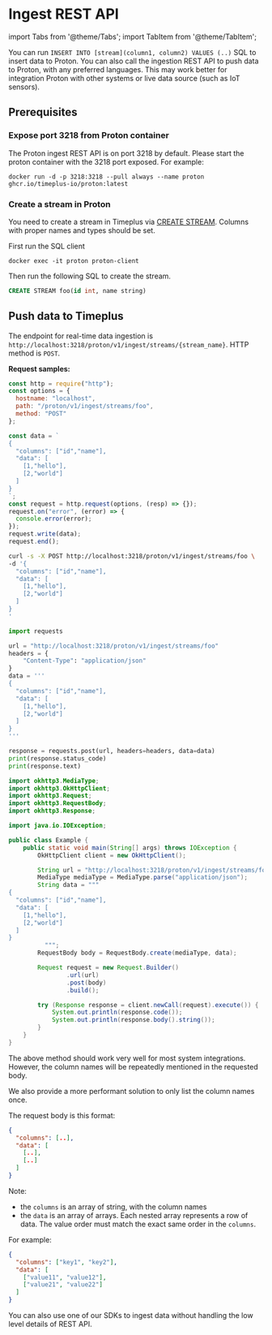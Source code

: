 # Ingest REST API

import Tabs from '@theme/Tabs';
import TabItem from '@theme/TabItem';

You can run `INSERT INTO [stream](column1, column2) VALUES (..)` SQL to insert data to Proton. You can also call the ingestion REST API to push data to Proton, with any preferred languages. This may work better for integration Proton with other systems or live data source (such as IoT sensors).

## Prerequisites

### Expose port 3218 from Proton container

The Proton ingest REST API is on port 3218 by default. Please start the proton container with the 3218 port exposed. For example:

```shell
docker run -d -p 3218:3218 --pull always --name proton ghcr.io/timeplus-io/proton:latest 
```



### Create a stream in Proton

You need to create a stream in Timeplus via [CREATE STREAM](proton-create-stream). Columns with proper names and types should be set.

First run the SQL client

```shell
docker exec -it proton proton-client
```

Then run the following SQL to create the stream.

```sql
CREATE STREAM foo(id int, name string)
```

## Push data to Timeplus

The endpoint for real-time data ingestion is `http://localhost:3218/proton/v1/ingest/streams/{stream_name}`. HTTP method is `POST`.

**Request samples:**
<Tabs defaultValue="curl">
<TabItem value="js" label="Node.js" default>

```js
const http = require("http");
const options = {
  hostname: "localhost",
  path: "/proton/v1/ingest/streams/foo",
  method: "POST"
};

const data = `
{
  "columns": ["id","name"],
  "data": [
    [1,"hello"],
    [2,"world"]
  ]
}
`;
const request = http.request(options, (resp) => {});
request.on("error", (error) => {
  console.error(error);
});
request.write(data);
request.end();
```

  </TabItem>
  <TabItem value="curl" label="curl">

```bash
curl -s -X POST http://localhost:3218/proton/v1/ingest/streams/foo \
-d '{
  "columns": ["id","name"],
  "data": [
    [1,"hello"],
    [2,"world"]
  ]
}
'
```

  </TabItem>
  <TabItem value="py" label="Python">

```python
import requests

url = "http://localhost:3218/proton/v1/ingest/streams/foo"
headers = {
    "Content-Type": "application/json"
}
data = '''
{
  "columns": ["id","name"],
  "data": [
    [1,"hello"],
    [2,"world"]
  ]
}
'''

response = requests.post(url, headers=headers, data=data)
print(response.status_code)
print(response.text)
```

  </TabItem>
  <TabItem value="java" label="Java">

```java
import okhttp3.MediaType;
import okhttp3.OkHttpClient;
import okhttp3.Request;
import okhttp3.RequestBody;
import okhttp3.Response;

import java.io.IOException;

public class Example {
    public static void main(String[] args) throws IOException {
        OkHttpClient client = new OkHttpClient();

        String url = "http://localhost:3218/proton/v1/ingest/streams/foo";
        MediaType mediaType = MediaType.parse("application/json");
        String data = """
{
  "columns": ["id","name"],
  "data": [
    [1,"hello"],
    [2,"world"]
  ]
}
          """;
        RequestBody body = RequestBody.create(mediaType, data);

        Request request = new Request.Builder()
                .url(url)
                .post(body)
                .build();

        try (Response response = client.newCall(request).execute()) {
            System.out.println(response.code());
            System.out.println(response.body().string());
        }
    }
}
```

  </TabItem>
</Tabs>
The above method should work very well for most system integrations. However, the column names will be repeatedly mentioned in the requested body.

We also provide a more performant solution to only list the column names once.

The request body is this format:

```json
{
  "columns": [..],
  "data": [
    [..],
    [..]
  ]
}
```

Note:

- the `columns` is an array of string, with the column names
- the `data` is an array of arrays. Each nested array represents a row of data. The value order must match the exact same order in the `columns`.

For example:

```json
{
  "columns": ["key1", "key2"],
  "data": [
    ["value11", "value12"],
    ["value21", "value22"]
  ]
}
```

You can also use one of our SDKs to ingest data without handling the low level details of REST API.
